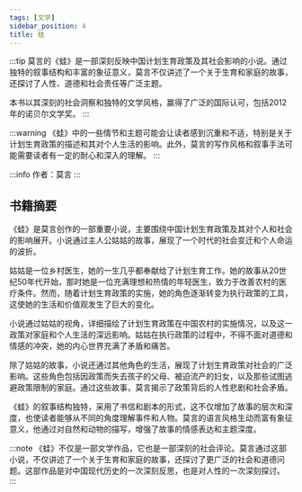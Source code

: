 ```yaml
---
tags: [文学]
sidebar_position: 4
title: 蛙
---
```


:::tip
莫言的《蛙》是一部深刻反映中国计划生育政策及其社会影响的小说。通过独特的叙事结构和丰富的象征意义，莫言不仅讲述了一个关于生育和家庭的故事，还探讨了人性、道德和社会责任等广泛主题。

本书以其深刻的社会洞察和独特的文学风格，赢得了广泛的国际认可，包括2012年的诺贝尔文学奖。
:::

:::warning
《蛙》中的一些情节和主题可能会让读者感到沉重和不适，特别是关于计划生育政策的描述和其对个人生活的影响。此外，莫言的写作风格和叙事手法可能需要读者有一定的耐心和深入的理解。
:::

:::info
作者：莫言
:::

## 书籍摘要

《蛙》是莫言创作的一部重要小说，主要围绕中国计划生育政策及其对个人和社会的影响展开。小说通过主人公姑姑的故事，展现了一个时代的社会变迁和个人命运的波折。

姑姑是一位乡村医生，她的一生几乎都奉献给了计划生育工作。她的故事从20世纪50年代开始，那时她是一位充满理想和热情的年轻医生，致力于改善农村的医疗条件。然而，随着计划生育政策的实施，她的角色逐渐转变为执行政策的工具，这使她的生活和价值观发生了巨大的变化。

小说通过姑姑的视角，详细描绘了计划生育政策在中国农村的实施情况，以及这一政策对家庭和个人生活的深远影响。姑姑在执行政策的过程中，不得不面对道德和情感的冲突，她的内心世界充满了矛盾和痛苦。

除了姑姑的故事，小说还通过其他角色的生活，展现了计划生育政策对社会的广泛影响。这些角色包括因政策而失去孩子的父母、被迫流产的妇女，以及那些试图逃避政策限制的家庭。通过这些故事，莫言揭示了政策背后的人性悲剧和社会矛盾。

《蛙》的叙事结构独特，采用了书信和剧本的形式，这不仅增加了故事的层次和深度，也使读者能够从不同的角度理解事件和人物。莫言的语言风格生动而富有象征意义，他通过对自然和动物的描写，增强了故事的情感表达和主题深度。

:::note
《蛙》不仅是一部文学作品，它也是一部深刻的社会评论。莫言通过这部小说，不仅讲述了一个关于生育和家庭的故事，还探讨了更广泛的社会和道德问题。这部作品是对中国现代历史的一次深刻反思，也是对人性的一次深刻探讨。
:::